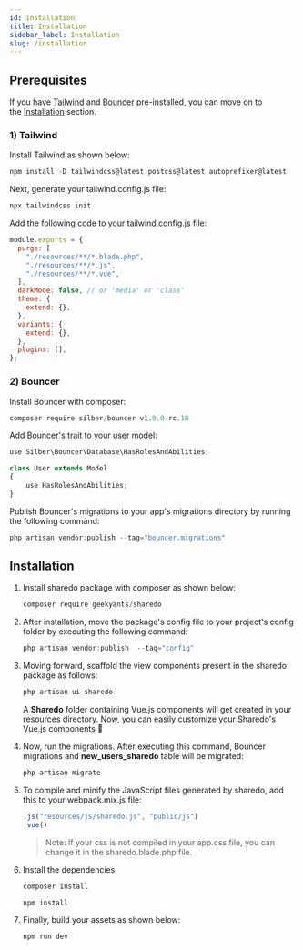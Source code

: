 ```yaml
---
id: installation
title: Installation
sidebar_label: Installation
slug: /installation
---
```


## **Prerequisites**

If you have [Tailwind](https://tailwindcss.com/) and [Bouncer](https://github.com/JosephSilber/bouncer) pre-installed, you can move on to the [Installation](#installation) section.

### 1) **Tailwind**

Install Tailwind as shown below:

```jsx
npm install -D tailwindcss@latest postcss@latest autoprefixer@latest
```

Next, generate your tailwind.config.js file:

```jsx
npx tailwindcss init
```

Add the following code to your tailwind.config.js file:

```jsx
module.exports = {
  purge: [
    "./resources/**/*.blade.php",
    "./resources/**/*.js",
    "./resources/**/*.vue",
  ],
  darkMode: false, // or 'media' or 'class'
  theme: {
    extend: {},
  },
  variants: {
    extend: {},
  },
  plugins: [],
};
```

### 2) **Bouncer**

Install Bouncer with composer:

```jsx
composer require silber/bouncer v1.0.0-rc.10
```

Add Bouncer's trait to your user model:

```jsx
use Silber\Bouncer\Database\HasRolesAndAbilities;

class User extends Model
{
    use HasRolesAndAbilities;
}
```

Publish Bouncer's migrations to your app's migrations directory by running the following command:

```jsx
php artisan vendor:publish --tag="bouncer.migrations"
```

## **Installation**

1. Install sharedo package with composer as shown below:

   ```jsx
   composer require geekyants/sharedo
   ```

2. After installation, move the package's config file to your project's config folder by executing the following command:

   ```jsx
   php artisan vendor:publish  --tag="config"
   ```

3. Moving forward, scaffold the view components present in the sharedo package as follows:

   ```jsx
   php artisan ui sharedo
   ```

   A **Sharedo** folder containing Vue.js components will get created in your resources directory. Now, you can easily customize your Sharedo's Vue.js components 🚀

4. Now, run the migrations. After executing this command, Bouncer migrations and **new_users_sharedo** table will be migrated:

   ```jsx
   php artisan migrate
   ```

5. To compile and minify the JavaScript files generated by sharedo, add this to your webpack.mix.js file:

   ```jsx
   .js("resources/js/sharedo.js", "public/js")
   .vue()
   ```

   > Note: If your css is not compiled in your app.css file, you can change it in the sharedo.blade.php file.

6. Install the dependencies:

   ```jsx
   composer install
   ```

   ```
   npm install
   ```

7. Finally, build your assets as shown below:

   ```jsx
   npm run dev
   ```
